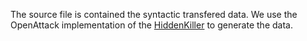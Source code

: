 The source file is contained the syntactic transfered data.
We use the OpenAttack implementation of the [HiddenKiller](https://github.com/thunlp/HiddenKiller/tree/main/generate_poison_data) to generate the data. 
